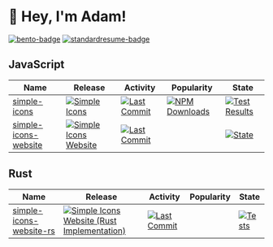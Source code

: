 # 👋 Hey, I'm Adam!

[![bento-badge]][bento-link] [![standardresume-badge]][standardresume-link]

## JavaScript

| Name | Release | Activity | Popularity | State |
| --- | --- | --- | --- | --- |
| [simple-icons][simple-icons-github] | [![Simple Icons][simple-icons-npm-badge]][simple-icons-npm-link] | [![Last Commit][simple-icons-last-commit-badge]][simple-icons-last-commit-link] | [![NPM Downloads][simple-icons-npm-downloads-badge]][simple-icons-npm-link] | [![Test Results][simple-icons-state-badge]][simple-icons-state-link] |
| [simple-icons-website][simple-icons-website-github] | [![Simple Icons Website][simple-icons-website-badge]][simple-icons-website-link] | [![Last Commit][simple-icons-website-last-commit-badge]][simple-icons-website-last-commit-link] | | [![State][simple-icons-website-state-badge]][simple-icons-website-state-link] |

## Rust

| Name | Release | Activity | Popularity | State |
| --- | --- | --- | --- | --- |
| [simple-icons-website-rs][simple-icons-website-rs-github] | [![Simple Icons Website (Rust Implementation)][simple-icons-website-badge]][simple-icons-website-rs-link] | [![Last Commit][simple-icons-website-rs-last-commit-badge]][simple-icons-website-rs-last-commit-link] | | [![Tests][simple-icons-website-rs-state-badge]][simple-icons-website-rs-state-link] |

<!-- LINKS -->

<!-- Header Links -->

[bento-badge]: https://img.shields.io/static/v1?label=%20&message=bento.me/rustyy&logo=bento&logoColor=4b587c&color=fff&style=for-the-badge
[bento-link]: https://bento.me/rustyy
[firefish-badge]: https://img.shields.io/static/v1?label=%20&message=rusty@lethallava.land&logo=firefish&logoColor=F07A5B&color=F07A5B&labelColor=23232f&style=for-the-badge
[firefish-link]: https://lethallava.land/@rusty
[x-badge]: https://img.shields.io/static/v1?label=%20&message=@adamrusted&logo=x&logoColor=fff&color=000&style=for-the-badge
[x-link]: https://x.com/adamrusted
[blog-badge]: https://img.shields.io/static/v1?label=%20&message=blog.adamrusted.me&logo=hashnode&logoColor=2962FF&labelColor=white&color=2962FF&style=for-the-badge
[blog-link]: https://blog.adamrusted.me
[standardresume-badge]: https://img.shields.io/badge/standardresume.co%2Fr%2Fadamrusted-blue?style=for-the-badge&logo=standardresume&logoColor=2A3FFB&color=fff
[standardresume-link]: https://standardresume.co/r/adamrusted

<!-- END: Header Links -->

<!-- JavaScript Links -->

[simple-icons-github]: https://github.com/simple-icons/simple-icons
[simple-icons-npm-badge]: https://img.shields.io/npm/v/simple-icons?style=flat-square&logo=npm&logoColor=white
[simple-icons-npm-link]: https://www.npmjs.com/package/simple-icons
[simple-icons-last-commit-badge]: https://img.shields.io/github/last-commit/adamrusted/simple-icons?style=flat-square
[simple-icons-last-commit-link]: https://github.com/simple-icons/simple-icons/commits
[simple-icons-npm-downloads-badge]: https://img.shields.io/npm/dm/simple-icons?style=flat-square&logo=npm&logoColor=white
[simple-icons-state-badge]: https://img.shields.io/github/actions/workflow/status/simple-icons/simple-icons/verify.yml?branch=develop&logo=github&label=tests&style=flat-square
[simple-icons-state-link]: https://github.com/simple-icons/simple-icons/actions?query=workflow%3ATest
[simple-icons-website-github]: https://github.com/simple-icons/simple-icons-website
[simple-icons-website-badge]: https://img.shields.io/badge/dynamic/json?color=informational&label=icons&prefix=%20&logo=simpleicons&query=%24.icons.length&url=https%3A%2F%2Fraw.githubusercontent.com%2Fsimple-icons%2Fsimple-icons%2Fdevelop%2F_data%2Fsimple-icons.json&style=flat-square
[simple-icons-website-link]: https://simpleicons.org
[simple-icons-website-last-commit-badge]: https://img.shields.io/github/last-commit/adamrusted/simple-icons-website?style=flat-square
[simple-icons-website-last-commit-link]: https://github.com/simple-icons/simple-icons-website/commits
[simple-icons-website-state-badge]: https://img.shields.io/github/actions/workflow/status/simple-icons/simple-icons-website/verify.yml?branch=master&logo=github&label=tests&style=flat-square
[simple-icons-website-state-link]: https://github.com/simple-icons/simple-icons-website/actions?query=workflow%3AVerify

<!-- END: JavaScript Links -->

<!-- Rust Links -->

[simple-icons-website-rs-github]: https://github.com/mondeja/simple-icons-website-rs
[simple-icons-website-rs-link]: https://wasm.simpleicons.org
[simple-icons-website-rs-last-commit-badge]: https://img.shields.io/github/last-commit/adamrusted/simple-icons-website-rs?style=flat-square
[simple-icons-website-rs-last-commit-link]: https://github.com/mondeja/simple-icons-website-rs/commits
[simple-icons-website-rs-state-badge]: https://img.shields.io/github/actions/workflow/status/mondeja/simple-icons-website-rs/verify.yml?branch=master&logo=github&label=tests&style=flat-square
[simple-icons-website-rs-state-link]: https://github.com/mondeja/simple-icons-website-rs/actions?query=workflow%3AVerify

<!-- END: Rust Links -->
